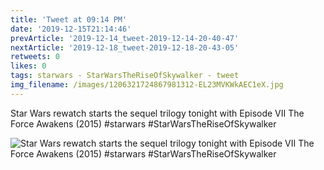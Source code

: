 ```yaml
---
title: 'Tweet at 09:14 PM'
date: '2019-12-15T21:14:46'
prevArticle: '2019-12-14_tweet-2019-12-14-20-40-47'
nextArticle: '2019-12-18_tweet-2019-12-18-20-43-05'
retweets: 0
likes: 0
tags: starwars - StarWarsTheRiseOfSkywalker - tweet
img_filename: /images/1206321724867981312-EL23MVKWkAEC1eX.jpg
---
```

Star Wars rewatch starts the sequel trilogy tonight with Episode VII The Force Awakens (2015) #starwars #StarWarsTheRiseOfSkywalker

![Star Wars rewatch starts the sequel trilogy tonight with Episode VII The Force Awakens (2015) #starwars #StarWarsTheRiseOfSkywalker](/images/1206321724867981312-EL23MVKWkAEC1eX.jpg "Star Wars rewatch starts the sequel trilogy tonight with Episode VII The Force Awakens (2015) #starwars #StarWarsTheRiseOfSkywalker")